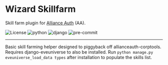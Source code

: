 # Wizard Skillfarm

Skill farm plugin for [Alliance Auth](https://gitlab.com/allianceauth/allianceauth)
(AA).

![License](https://img.shields.io/badge/license-GPLv3-green)
![python](https://img.shields.io/badge/python-3.10-informational)
![django](https://img.shields.io/badge/django-3.2-informational)
![pre-commit](https://img.shields.io/badge/pre--commit-enabled-brightgreen?logo=pre-commit&logoColor=white)

______________________________________________________________________

Basic skill farming helper designed to piggyback off allianceauth-corptools.
Requires django-eveuniverse to also be installed.
Run `python manage.py eveuniverse_load_data types` after installation to populate the skills list.
